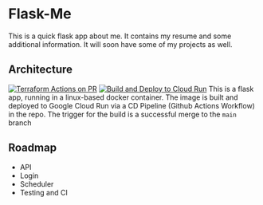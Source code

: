 # Flask-Me
This is a quick flask app about me. It contains my resume and some additional information. It will soon have some of my projects as well.

## Architecture
[![Terraform Actions on PR](https://github.com/Jdmorrisett/flask-me/actions/workflows/pr-open.yml/badge.svg?branch=main)](https://github.com/Jdmorrisett/flask-me/actions/workflows/pr-open.yml)
[![Build and Deploy to Cloud Run](https://github.com/Jdmorrisett/flask-me/actions/workflows/deploy-to-gcp-run.yml/badge.svg?branch=main)](https://github.com/Jdmorrisett/flask-me/actions/workflows/deploy-to-gcp-run.yml)
This is a flask app, running in a linux-based docker container. The image is built and deployed to Google Cloud Run via a CD Pipeline (Github Actions Workflow) in the repo. The trigger for the build is a successful merge to the `main` branch

## Roadmap
* API
* Login
* Scheduler
* Testing and CI